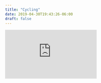 ```yaml
---
title: "Cycling"
date: 2019-04-30T19:43:26-06:00
draft: false
---
```

<iframe height='160' width='300' frameborder='0' allowtransparency='true' scrolling='no' src='https://www.strava.com/athletes/751182/activity-summary/281947f146adf574c2ab2629098f3635321a2e16'></iframe>
